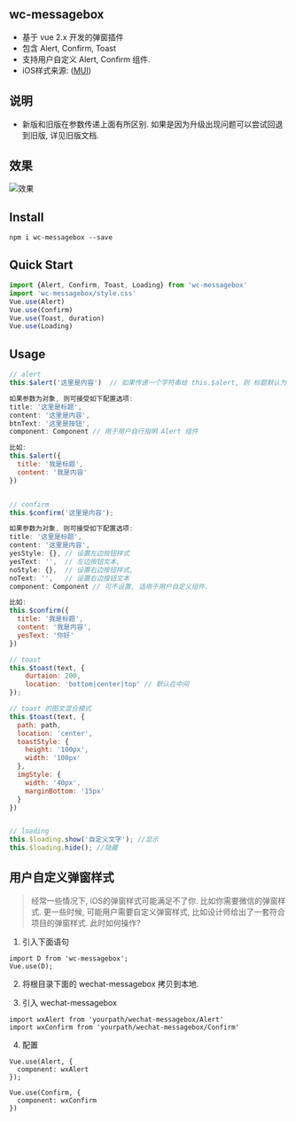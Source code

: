 ## wc-messagebox
* 基于 vue 2.x 开发的弹窗插件
* 包含 Alert, Confirm, Toast
* 支持用户自定义 Alert, Confirm 组件.
* iOS样式来源: ([MUI](http://dev.dcloud.net.cn/mui/))


## 说明
* 新版和旧版在参数传递上面有所区别. 如果是因为升级出现问题可以尝试回退到旧版, 详见旧版文档.

## 效果
![效果](https://ooo.0o0.ooo/2017/07/08/595fc5a93517b.gif)


## Install
```shell
npm i wc-messagebox --save
```

## Quick Start
```javascript
import {Alert, Confirm, Toast, Loading} from 'wc-messagebox'
import 'wc-messagebox/style.css'
Vue.use(Alert)
Vue.use(Confirm)
Vue.use(Toast, duration)
Vue.use(Loading)
```


## Usage
```javascript
// alert
this.$alert('这里是内容')  // 如果传递一个字符串给 this.$alert, 则 标题默认为 '提示', 按钮默认为 '确定'

如果参数为对象, 则可接受如下配置选项:
title: '这里是标题',
content: '这里是内容',
btnText: '这里是按钮',
component: Component // 用于用户自行指明 Alert 组件

比如:
this.$alert({
  title: '我是标题',
  content: '我是内容'
})


// confirm
this.$confirm('这里是内容');

如果参数为对象, 则可接受如下配置选项:
title: '这里是标题',
content: '这里是内容',
yesStyle: {}, // 设置左边按钮样式
yesText: '',  // 左边按钮文本,
noStyle: {},  // 设置右边按钮样式,
noText: '',   // 设置右边按钮文本
component: Component // 可不设置, 适用于用户自定义组件.

比如:
this.$confirm({
  title: '我是标题',
  content: '我是内容',
  yesText: '你好'
})

// toast
this.$toast(text, {
    durtaion: 200,
    location: 'bottom|center|top' // 默认在中间
});

// toast 的图文混合模式
this.$toast(text, {
  path: path,
  location: 'center',
  toastStyle: {
    height: '100px',
    width: '100px'
  },
  imgStyle: {
    width: '40px',
    marginBottom: '15px'
  }
})


// loading
this.$loading.show('自定义文字'); //显示
this.$loading.hide(); //隐藏
```


## 用户自定义弹窗样式
> 经常一些情况下, iOS的弹窗样式可能满足不了你. 比如你需要微信的弹窗样式.
更一些时候, 可能用户需要自定义弹窗样式, 比如设计师给出了一套符合项目的弹窗样式. 
此时如何操作?

1. 引入下面语句
```
import D from 'wc-messagebox';
Vue.use(D);
```

2. 将根目录下面的 wechat-messagebox 拷贝到本地.

3. 引入 wechat-messagebox
```
import wxAlert from 'yourpath/wechat-messagebox/Alert'
import wxConfirm from 'yourpath/wechat-messagebox/Confirm'
```

4. 配置
```
Vue.use(Alert, {
  component: wxAlert
});

Vue.use(Confirm, {
  component: wxConfirm
})
```
























